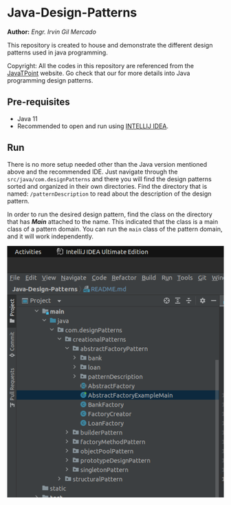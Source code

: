 # Java-Design-Patterns

**Author:** *Engr. Irvin Gil Mercado*

This repository is created to house and demonstrate the different design patterns used in java programming.

Copyright: All the codes in this repository are referenced from the [JavaTPoint](https://www.javatpoint.com/design-patterns-in-java) website. Go check that our for
more details into Java programming design patterns.

## Pre-requisites
- Java 11
- Recommended to open and run using [INTELLIJ IDEA](https://www.jetbrains.com/idea/download/#section=linux).

## Run
There is no more setup needed other than the Java version mentioned above and the recommended IDE. Just navigate through the `src/java/com.designPatterns` and there you will find the design patterns sorted and organized in their own directories.
Find the directory that is named: `/patternDescription` to read about the description of the design pattern.

In order to run the desired design pattern, find the class on the directory that has ***Main*** attached to the name. This indicated that the class is a main class of a pattern domain.
You can run the `main` class of the pattern domain, and it will work independently.

<img src="src/static/img.png">
